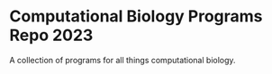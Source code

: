 # Computational Biology Programs Repo 2023
A collection of programs for all things computational biology.
